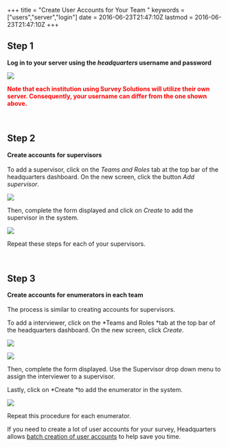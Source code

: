 +++
title = "Create User Accounts for Your Team "
keywords = ["users","server","login"]
date = 2016-06-23T21:47:10Z
lastmod = 2016-06-23T21:47:10Z
+++

Step 1
------

  
**Log in to your server using the *headquarters* username and
password**  
  
![](/images/732100.png)  
  
  
  
<span style="color:#FF0000;">**Note that each institution using Survey
Solutions will utilize their own server. Consequently, your username can
differ from the one shown above.**</span>  
  
  
 

Step 2
------

  
**Create accounts for supervisors**  
   
To add a supervisor, click on the *Teams and Roles* tab at the top bar
of the headquarters dashboard. On the new screen, click the button *Add
supervisor*.  
  
  
![](/images/774055.png)  
  
  
Then, complete the form displayed and click on *Create* to add the
supervisor in the system.   
  
![](/images/774056.png)  
  
  
Repeat these steps for each of your supervisors.  
  
  
 

Step 3
------

  
  
**Create accounts for enumerators in each team**  
   
The process is similar to creating accounts for supervisors.  
  
To add a interviewer, click on the *Teams and Roles *tab at the top bar
of the headquarters dashboard. On the new screen, click *Create*.  
  
![](/images/744260.png)  
  
![](/images/744261.png)  
  
Then, complete the form displayed. Use the Supervisor drop down menu to
assign the interviewer to a supervisor.   
  
Lastly, click on *Create *to add the enumerator in the system.   
  
![](/images/774057.png)  
  
Repeat this procedure for each enumerator.   
  
If you need to create a lot of user accounts for your survey,
Headquarters allows [batch creation of user
accounts](http://support.mysurvey.solutions/customer/en/portal/articles/2483438-batch-user-upload)
to help save you time.
